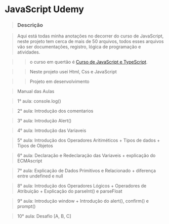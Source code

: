 # JavaScript Udemy

>### Descrição

>Aqui está todas minha anotações no decorrer do curso de JavaScript, neste projeto tem cerca de mais de 50 arquivos, todos esses arquivos vão ser documentações, registro, lógica de programação e atividades. 

>>o curso em quertão é [Curso de JavaScript e TypeScript](https://www.udemy.com/course/curso-de-javascript-moderno-do-basico-ao-avancado/). 

>>Neste projeto usei Html, Css e JavaScript

>>Projeto em desenvolvimento

>Manual das Aulas

>1° aula: console.log()

>2° aula: Introdução dos comentarios 

>3° aula: Introdução Alert()

>4° aula: Introdução das Variaveis 

>5° aula: Introdução dos Operadores Aritiméticos + Tipos de dados + Tipos de Objetos 

>6° aula: Declaração e Redeclaração das Variaveis + explicação do ECMAscript

>7° aula: Explicação de Dados Primitivos e Relacionado + diferença entre undefined e null

>8° aula: Introdução dos Operadores Lógicos + Operadores de Atribuição + Explicação do parseInt() e parseFloat

>9° aula: Introdução window + Introdução do alert(), confirm() e prompt()

>10° aula: Desafio [A, B, C]

